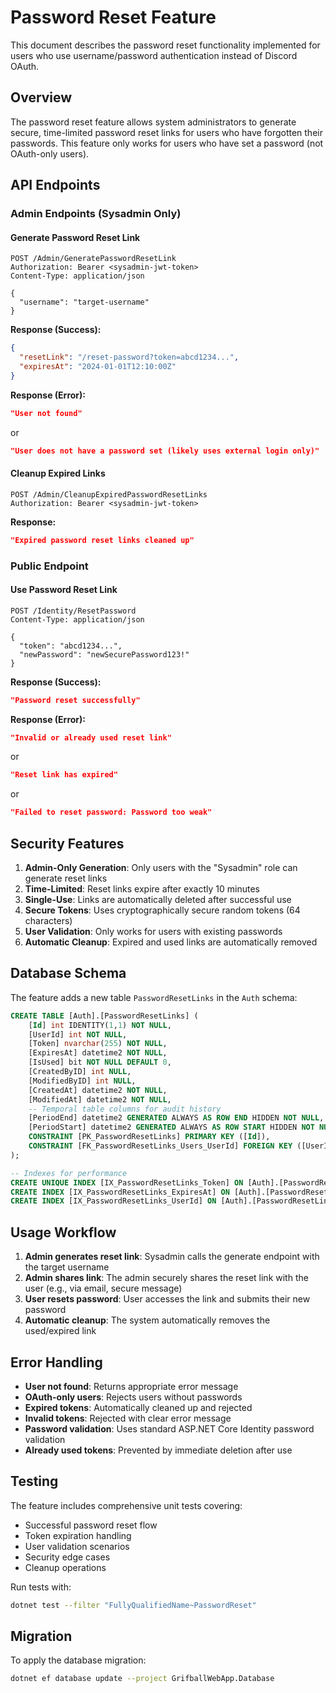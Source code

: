 # Password Reset Feature

This document describes the password reset functionality implemented for users who use username/password authentication instead of Discord OAuth.

## Overview

The password reset feature allows system administrators to generate secure, time-limited password reset links for users who have forgotten their passwords. This feature only works for users who have set a password (not OAuth-only users).

## API Endpoints

### Admin Endpoints (Sysadmin Only)

#### Generate Password Reset Link
```http
POST /Admin/GeneratePasswordResetLink
Authorization: Bearer <sysadmin-jwt-token>
Content-Type: application/json

{
  "username": "target-username"
}
```

**Response (Success):**
```json
{
  "resetLink": "/reset-password?token=abcd1234...",
  "expiresAt": "2024-01-01T12:10:00Z"
}
```

**Response (Error):**
```json
"User not found"
```
or
```json
"User does not have a password set (likely uses external login only)"
```

#### Cleanup Expired Links
```http
POST /Admin/CleanupExpiredPasswordResetLinks
Authorization: Bearer <sysadmin-jwt-token>
```

**Response:**
```json
"Expired password reset links cleaned up"
```

### Public Endpoint

#### Use Password Reset Link
```http
POST /Identity/ResetPassword
Content-Type: application/json

{
  "token": "abcd1234...",
  "newPassword": "newSecurePassword123!"
}
```

**Response (Success):**
```json
"Password reset successfully"
```

**Response (Error):**
```json
"Invalid or already used reset link"
```
or
```json
"Reset link has expired"
```
or
```json
"Failed to reset password: Password too weak"
```

## Security Features

1. **Admin-Only Generation**: Only users with the "Sysadmin" role can generate reset links
2. **Time-Limited**: Reset links expire after exactly 10 minutes
3. **Single-Use**: Links are automatically deleted after successful use
4. **Secure Tokens**: Uses cryptographically secure random tokens (64 characters)
5. **User Validation**: Only works for users with existing passwords
6. **Automatic Cleanup**: Expired and used links are automatically removed

## Database Schema

The feature adds a new table `PasswordResetLinks` in the `Auth` schema:

```sql
CREATE TABLE [Auth].[PasswordResetLinks] (
    [Id] int IDENTITY(1,1) NOT NULL,
    [UserId] int NOT NULL,
    [Token] nvarchar(255) NOT NULL,
    [ExpiresAt] datetime2 NOT NULL,
    [IsUsed] bit NOT NULL DEFAULT 0,
    [CreatedByID] int NULL,
    [ModifiedByID] int NULL,
    [CreatedAt] datetime2 NOT NULL,
    [ModifiedAt] datetime2 NOT NULL,
    -- Temporal table columns for audit history
    [PeriodEnd] datetime2 GENERATED ALWAYS AS ROW END HIDDEN NOT NULL,
    [PeriodStart] datetime2 GENERATED ALWAYS AS ROW START HIDDEN NOT NULL,
    CONSTRAINT [PK_PasswordResetLinks] PRIMARY KEY ([Id]),
    CONSTRAINT [FK_PasswordResetLinks_Users_UserId] FOREIGN KEY ([UserId]) REFERENCES [Auth].[Users] ([Id]) ON DELETE CASCADE
);

-- Indexes for performance
CREATE UNIQUE INDEX [IX_PasswordResetLinks_Token] ON [Auth].[PasswordResetLinks] ([Token]);
CREATE INDEX [IX_PasswordResetLinks_ExpiresAt] ON [Auth].[PasswordResetLinks] ([ExpiresAt]);
CREATE INDEX [IX_PasswordResetLinks_UserId] ON [Auth].[PasswordResetLinks] ([UserId]);
```

## Usage Workflow

1. **Admin generates reset link**: Sysadmin calls the generate endpoint with the target username
2. **Admin shares link**: The admin securely shares the reset link with the user (e.g., via email, secure message)
3. **User resets password**: User accesses the link and submits their new password
4. **Automatic cleanup**: The system automatically removes the used/expired link

## Error Handling

- **User not found**: Returns appropriate error message
- **OAuth-only users**: Rejects users without passwords
- **Expired tokens**: Automatically cleaned up and rejected
- **Invalid tokens**: Rejected with clear error message
- **Password validation**: Uses standard ASP.NET Core Identity password validation
- **Already used tokens**: Prevented by immediate deletion after use

## Testing

The feature includes comprehensive unit tests covering:
- Successful password reset flow
- Token expiration handling
- User validation scenarios
- Security edge cases
- Cleanup operations

Run tests with:
```bash
dotnet test --filter "FullyQualifiedName~PasswordReset"
```

## Migration

To apply the database migration:
```bash
dotnet ef database update --project GrifballWebApp.Database
```